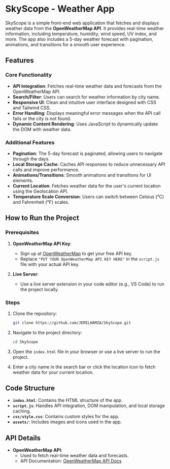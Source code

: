 # SkyScope - Weather App

SkyScope is a simple front-end web application that fetches and displays weather data from the **OpenWeatherMap API**. It provides real-time weather information, including temperature, humidity, wind speed, UV index, and more. The app also includes a 5-day weather forecast with pagination, animations, and transitions for a smooth user experience.

## Features

### Core Functionality
- **API Integration**: Fetches real-time weather data and forecasts from the OpenWeatherMap API.
- **Search/Filter**: Users can search for weather information by city name.
- **Responsive UI**: Clean and intuitive user interface designed with CSS and Tailwind CSS.
- **Error Handling**: Displays meaningful error messages when the API call fails or the city is not found.
- **Dynamic Content Rendering**: Uses JavaScript to dynamically update the DOM with weather data.

### Additional Features
- **Pagination**: The 5-day forecast is paginated, allowing users to navigate through the days.
- **Local Storage Cache**: Caches API responses to reduce unnecessary API calls and improve performance.
- **Animations/Transitions**: Smooth animations and transitions for UI elements.
- **Current Location**: Fetches weather data for the user's current location using the Geolocation API.
- **Temperature Scale Conversion**: Users can switch between Celsius (°C) and Fahrenheit (°F) scales.

## How to Run the Project

### Prerequisites
1. **OpenWeatherMap API Key**: 
   - Sign up at [OpenWeatherMap](https://openweathermap.org/api) to get your free API key.
   - Replace `"PUT YOUR OpenWeatherMap API KEY HERE"` in the `script.js` file with your actual API key.

2. **Live Server**:
   - Use a live server extension in your code editor (e.g., VS Code) to run the project locally.

### Steps
1. Clone the repository:
   ```bash
   git clone https://github.com/JEMILHAMZA/SkyScope.git
   ```
2. Navigate to the project directory:
   ```bash
   cd SkyScope
   ```
3. Open the `index.html` file in your browser or use a live server to run the project.

4. Enter a city name in the search bar or click the location icon to fetch weather data for your current location.

## Code Structure
- **`index.html`**: Contains the HTML structure of the app.
- **`script.js`**: Handles API integration, DOM manipulation, and local storage caching.
- **`css/style.css`**: Contains custom styles for the app.
- **`assets/`**: Includes images and icons used in the app.

## API Details
- **OpenWeatherMap API**:
  - Used to fetch real-time weather data and forecasts.
  - API Documentation: [OpenWeatherMap API Docs](https://openweathermap.org/api)



